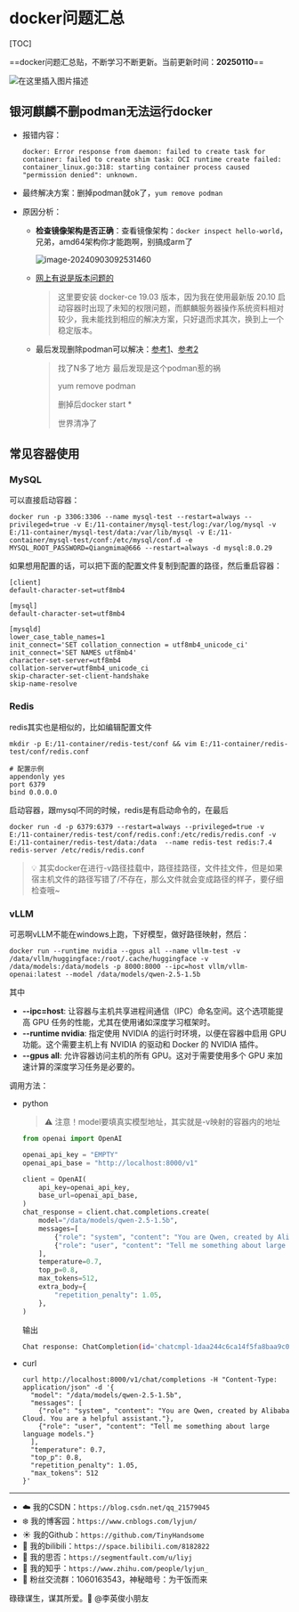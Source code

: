 # docker问题汇总

[TOC]

==docker问题汇总贴，不断学习不断更新。当前更新时间：**20250110**==

![在这里插入图片描述](https://i-blog.csdnimg.cn/direct/df9b936058c94cd8a81a9f262a5d9163.png)

## 银河麒麟不删podman无法运行docker

- 报错内容：

  ```
  docker: Error response from daemon: failed to create task for container: failed to create shim task: OCI runtime create failed: container_linux.go:318: starting container process caused "permission denied": unknown.
  ```

- 最终解决方案：删掉podman就ok了，`yum remove podman`

- 原因分析：

  - **检查镜像架构是否正确**：查看镜像架构：`docker inspect hello-world`，兄弟，amd64架构你才能跑啊，别搞成arm了

    ![image-20240903092531460](https://i-blog.csdnimg.cn/direct/477137f779924770a297982c6cdcc297.png)

  - [网上有说是版本问题的](https://blog.csdn.net/2401_84926028/article/details/138768767)

    > 这里要安装 docker-ce 19.03 版本，因为我在使用最新版 20.10 启动容器时出现了未知的权限问题，而麒麟服务器操作系统资料相对较少，我未能找到相应的解决方案，只好退而求其次，换到上一个稳定版本。

  - 最后发现删除podman可以解决：[参考1](https://blog.csdn.net/yzlz888/article/details/140043920)、[参考2](https://blog.csdn.net/qq_45547688/article/details/138150469)

    > 找了N多了地方 最后发现是这个podman惹的祸
    >
    > yum remove podman
    >
    > 删掉后docker start *
    >
    > 世界清净了



## 常见容器使用

### MySQL

可以直接启动容器：

```
docker run -p 3306:3306 --name mysql-test --restart=always --privileged=true -v E:/11-container/mysql-test/log:/var/log/mysql -v E:/11-container/mysql-test/data:/var/lib/mysql -v E:/11-container/mysql-test/conf:/etc/mysql/conf.d -e MYSQL_ROOT_PASSWORD=Qiangmima@666 --restart=always -d mysql:8.0.29
```

如果想用配置的话，可以把下面的配置文件复制到配置的路径，然后重启容器：

```
[client]
default-character-set=utf8mb4
 
[mysql]
default-character-set=utf8mb4
 
[mysqld]
lower_case_table_names=1
init_connect='SET collation_connection = utf8mb4_unicode_ci'
init_connect='SET NAMES utf8mb4'
character-set-server=utf8mb4
collation-server=utf8mb4_unicode_ci
skip-character-set-client-handshake
skip-name-resolve
```

### Redis

redis其实也是相似的，比如编辑配置文件

```
mkdir -p E:/11-container/redis-test/conf && vim E:/11-container/redis-test/conf/redis.conf

# 配置示例
appendonly yes
port 6379
bind 0.0.0.0
```

启动容器，跟mysql不同的时候，redis是有启动命令的，在最后

```
docker run -d -p 6379:6379 --restart=always --privileged=true -v E:/11-container/redis-test/conf/redis.conf:/etc/redis/redis.conf -v  E:/11-container/redis-test/data:/data  --name redis-test redis:7.4 redis-server /etc/redis/redis.conf
```

> :bulb: 其实docker在进行-v路径挂载中，路径挂路径，文件挂文件，但是如果宿主机文件的路径写错了/不存在，那么文件就会变成路径的样子，要仔细检查哦~

### vLLM

可恶啊vLLM不能在windows上跑，下好模型，做好路径映射，然后：

```
docker run --runtime nvidia --gpus all --name vllm-test -v /data/vllm/huggingface:/root/.cache/huggingface -v /data/models:/data/models -p 8000:8000 --ipc=host vllm/vllm-openai:latest --model /data/models/qwen-2.5-1.5b
```

其中

- **--ipc=host**: 让容器与主机共享进程间通信（IPC）命名空间。这个选项能提高 GPU 任务的性能，尤其在使用诸如深度学习框架时。
- **--runtime nvidia**: 指定使用 NVIDIA 的运行时环境，以便在容器中启用 GPU 功能。这个需要主机上有 NVIDIA 的驱动和 Docker 的 NVIDIA 插件。
- **--gpus all**: 允许容器访问主机的所有 GPU。这对于需要使用多个 GPU 来加速计算的深度学习任务是必要的。

调用方法：

- python

  > :warning: 注意！model要填真实模型地址，其实就是-v映射的容器内的地址

  ```python
  from openai import OpenAI
  
  openai_api_key = "EMPTY"
  openai_api_base = "http://localhost:8000/v1"
  
  client = OpenAI(
      api_key=openai_api_key,
      base_url=openai_api_base,
  )
  chat_response = client.chat.completions.create(
      model="/data/models/qwen-2.5-1.5b",
      messages=[
          {"role": "system", "content": "You are Qwen, created by Alibaba Cloud. You are a helpful assistant."},
          {"role": "user", "content": "Tell me something about large language models."},
      ],
      temperature=0.7,
      top_p=0.8,
      max_tokens=512,
      extra_body={
          "repetition_penalty": 1.05,
      },
  )
  ```

  输出

  ```bash
  Chat response: ChatCompletion(id='chatcmpl-1daa244c6ca14f5fa8baa9c0d8233f6b', choices=[Choice(finish_reason='stop', index=0, logprobs=None, message=ChatCompletionMessage(content='Large Language Models (LLMs) are artificial intelligence systems that can generate human-like text based on the input provided to them. These models are designed to understand and respond to natural language queries, such as writing stories, generating poetry, answering questions, and more.\n\nOne of the key features of LLMs is their ability to learn from vast amounts of data. They are trained using massive datasets, which allows them to recognize patterns and relationships in language that humans might not be able to detect on their own. This makes them particularly useful for tasks that require a high level of understanding and interpretation of language, such as machine translation, sentiment analysis, and question-answering systems.\n\nThere are several types of LLMs, including transformer-based models like BERT, GPT, and T5, which have been successful in various applications due to their ability to handle long sequences of text and their capacity for fine-tuning specific tasks.\n\nHowever, LLMs also come with some challenges and limitations. One of the main concerns is bias, as these models can inherit biases present in the training data. Additionally, they can produce inappropriate or offensive responses if they are exposed to inappropriate or offensive inputs. Furthermore, the sheer size and complexity of these models can make them difficult to train and optimize, and they may struggle with certain types of language or complex tasks.\n\nDespite these challenges, large language models continue to advance rapidly, and they are being used in a wide range of applications, from chatbots and virtual assistants to scientific research and language translation. As they become more sophisticated, it will be important to continue developing techniques to address their limitations and ensure they are used responsibly and ethically.', refusal=None, role='assistant', audio=None, function_call=None, tool_calls=[]), stop_reason=None)], created=1736401336, model='/data/models/qwen-2.5-1.5b', object='chat.completion', service_tier=None, system_fingerprint=None, usage=CompletionUsage(completion_tokens=337, prompt_tokens=37, total_tokens=374, completion_tokens_details=None, prompt_tokens_details=None), prompt_logprobs=None)
  ```

- curl

  ```
  curl http://localhost:8000/v1/chat/completions -H "Content-Type: application/json" -d '{
    "model": "/data/models/qwen-2.5-1.5b",
    "messages": [
      {"role": "system", "content": "You are Qwen, created by Alibaba Cloud. You are a helpful assistant."},
      {"role": "user", "content": "Tell me something about large language models."}
    ],
    "temperature": 0.7,
    "top_p": 0.8,
    "repetition_penalty": 1.05,
    "max_tokens": 512
  }'
  ```

  

------


- :cloud: 我的CSDN：`https://blog.csdn.net/qq_21579045`
- :snowflake: 我的博客园：`https://www.cnblogs.com/lyjun/`
- :sunny: 我的Github：`https://github.com/TinyHandsome`
- :rainbow: 我的bilibili：`https://space.bilibili.com/8182822`
- :avocado: 我的思否：`https://segmentfault.com/u/liyj`
- :tomato: 我的知乎：`https://www.zhihu.com/people/lyjun_`
- :penguin: 粉丝交流群：1060163543，神秘暗号：为干饭而来

碌碌谋生，谋其所爱。:ocean:              @李英俊小朋友
